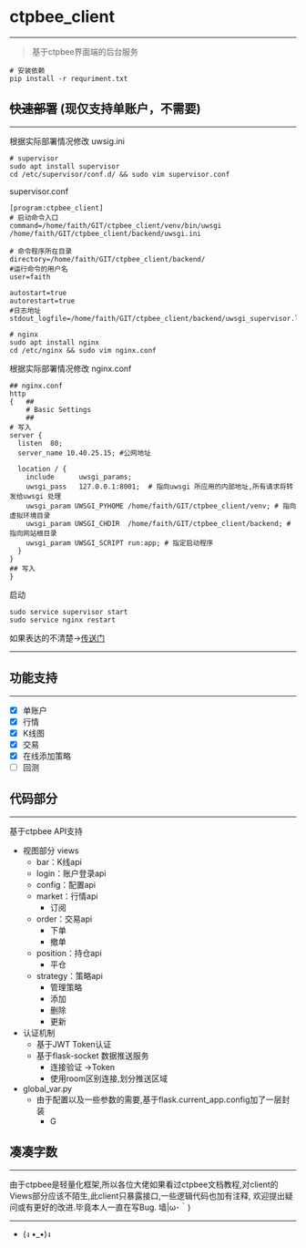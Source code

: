 # ctpbee_client
  
---
> 基于ctpbee界面端的后台服务
```
# 安装依赖
pip install -r requriment.txt
```

## ~~快速部署~~ (现仅支持单账户，不需要)

--- 
根据实际部署情况修改 uwsig.ini
```
# supervisor
sudo apt install supervisor
cd /etc/supervisor/conf.d/ && sudo vim supervisor.conf
```
supervisor.conf
```
[program:ctpbee_client]
# 启动命令入口
command=/home/faith/GIT/ctpbee_client/venv/bin/uwsgi /home/faith/GIT/ctpbee_client/backend/uwsgi.ini

# 命令程序所在目录
directory=/home/faith/GIT/ctpbee_client/backend/
#运行命令的用户名
user=faith
        
autostart=true
autorestart=true
#日志地址
stdout_logfile=/home/faith/GIT/ctpbee_client/backend/uwsgi_supervisor.log    
```
```
# nginx
sudo apt install nginx
cd /etc/nginx && sudo vim nginx.conf
```
根据实际部署情况修改 nginx.conf
```
## nginx.conf
http
{   ##
	# Basic Settings
	##
# 写入
server {
  listen  80;
  server_name 10.40.25.15; #公网地址

  location / {
    include      uwsgi_params;
    uwsgi_pass   127.0.0.1:8001;  # 指向uwsgi 所应用的内部地址,所有请求将转发给uwsgi 处理
    uwsgi_param UWSGI_PYHOME /home/faith/GIT/ctpbee_client/venv; # 指向虚拟环境目录
    uwsgi_param UWSGI_CHDIR  /home/faith/GIT/ctpbee_client/backend; # 指向网站根目录
    uwsgi_param UWSGI_SCRIPT run:app; # 指定启动程序
  }
}
## 写入
}
```
启动
```
sudo service supervisor start
sudo service nginx restart
```
如果表达的不清楚->[传送门](https://www.cnblogs.com/Ray-liang/p/4173923.html)

---

## 功能支持

---
 - [x] 单账户
 - [x] 行情
 - [x] K线图
 - [x] 交易
 - [x] 在线添加策略
 - [ ] 回测
 
## 代码部分
     
---
基于ctpbee API支持
- 视图部分 views
  - bar：K线api
  - login：账户登录api
  - config：配置api
  - market：行情api 
    - 订阅
  - order：交易api
    - 下单
    - 撤单
  - position：持仓api
    - 平仓
  - strategy：策略api
    - 管理策略
    - 添加
    - 删除
    - 更新
- 认证机制
  - 基于JWT Token认证
  - 基于flask-socket 数据推送服务
    - 连接验证 ->Token
    - 使用room区别连接,划分推送区域
- global_var.py
  - 由于配置以及一些参数的需要,基于flask.current_app.config加了一层封装
    - G

## 凑凑字数

---
由于ctpbee是轻量化框架,所以各位大佬如果看过ctpbee文档教程,对client的Views部分应该不陌生,此client只暴露接口,一些逻辑代码也加有注释,
欢迎提出疑问或有更好的改进.毕竟本人一直在写Bug.    墙|ω･｀)  


---
- (ง •_•)ง